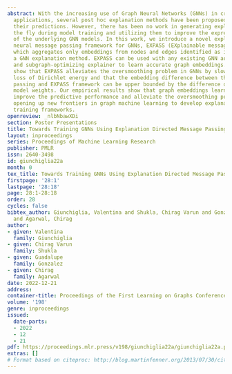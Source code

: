 ```yaml
---
abstract: With the increasing use of Graph Neural Networks (GNNs) in critical real-world
  applications, several post hoc explanation methods have been proposed to understand
  their predictions. However, there has been no work in generating explanations on
  the fly during model training and utilizing them to improve the expressive power
  of the underlying GNN models. In this work, we introduce a novel explanation-directed
  neural message passing framework for GNNs, EXPASS (EXplainable message PASSing),
  which aggregates only embeddings from nodes and edges identified as important by
  a GNN explanation method. EXPASS can be used with any existing GNN architecture
  and subgraph-optimizing explainer to learn accurate graph embeddings. We theoretically
  show that EXPASS alleviates the oversmoothing problem in GNNs by slowing the layer-wise
  loss of Dirichlet energy and that the embedding difference between the vanilla message
  passing and EXPASS framework can be upper bounded by the difference of their respective
  model weights. Our empirical results show that graph embeddings learned using EXPASS
  improve the predictive performance and alleviate the oversmoothing problems of GNNs,
  opening up new frontiers in graph machine learning to develop explanation-based
  training frameworks.
openreview: _nlbNbawXDi
section: Poster Presentations
title: Towards Training GNNs Using Explanation Directed Message Passing
layout: inproceedings
series: Proceedings of Machine Learning Research
publisher: PMLR
issn: 2640-3498
id: giunchiglia22a
month: 0
tex_title: Towards Training GNNs Using Explanation Directed Message Passing
firstpage: '28:1'
lastpage: '28:18'
page: 28:1-28:18
order: 28
cycles: false
bibtex_author: Giunchiglia, Valentina and Shukla, Chirag Varun and Gonzalez, Guadalupe
  and Agarwal, Chirag
author:
- given: Valentina
  family: Giunchiglia
- given: Chirag Varun
  family: Shukla
- given: Guadalupe
  family: Gonzalez
- given: Chirag
  family: Agarwal
date: 2022-12-21
address:
container-title: Proceedings of the First Learning on Graphs Conference
volume: '198'
genre: inproceedings
issued:
  date-parts:
  - 2022
  - 12
  - 21
pdf: https://proceedings.mlr.press/v198/giunchiglia22a/giunchiglia22a.pdf
extras: []
# Format based on citeproc: http://blog.martinfenner.org/2013/07/30/citeproc-yaml-for-bibliographies/
---
```

